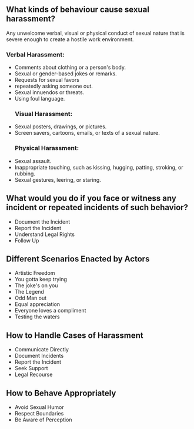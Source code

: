 ## What kinds of behaviour cause sexual harassment?
  Any unwelcome verbal, visual or physical conduct of sexual nature that is severe enough to create a hostile work environment.
  ### Verbal Harassment:
* Comments about clothing or a person's body.
* Sexual or gender-based jokes or remarks.
* Requests for sexual favors
* repeatedly asking someone out.
* Sexual innuendos or threats.
* Using foul language.
  ### Visual Harassment:
* Sexual posters, drawings, or pictures.
* Screen savers, cartoons, emails, or texts of a sexual nature.
  ### Physical Harassment:
* Sexual assault.
* Inappropriate touching, such as kissing, hugging, patting, stroking, or rubbing.
* Sexual gestures, leering, or staring.

## What would you do if you face or witness any incident or repeated incidents of such behavior?
* Document the Incident
* Report the Incident
* Understand Legal Rights
* Follow Up

## Different Scenarios Enacted by Actors
  * Artistic Freedom
  * You gotta keep trying
  * The joke's on you
  * The Legend
  * Odd Man out
  * Equal appreciation
  * Everyone loves a compliment
  * Testing the waters

## How to Handle Cases of Harassment
* Communicate Directly
* Document Incidents
* Report the Incident
* Seek Support
* Legal Recourse

## How to Behave Appropriately
* Avoid Sexual Humor
* Respect Boundaries
* Be Aware of Perception
